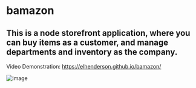 # bamazon

## This is a node storefront application, where you can buy items as a customer, and manage departments and inventory as the company. 

Video Demonstration: https://elhenderson.github.io/bamazon/

![image](https://user-images.githubusercontent.com/43661059/62714388-12b39b80-b9c4-11e9-81fd-e0c564f8846c.png)
